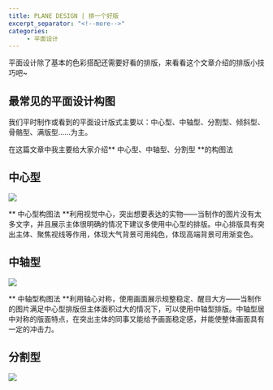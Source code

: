 ```yaml
---
title: PLANE DESIGN | 排一个好版
excerpt_separator: "<!--more-->"
categories:
     - 平面设计
---
```


平面设计除了基本的色彩搭配还需要好看的排版，来看看这个文章介绍的排版小技巧吧~

<!--more-->

## 最常见的平面设计构图

我们平时制作或看到的平面设计版式主要以：中心型、中轴型、分割型、倾斜型、骨骼型、满版型......为主。

在这篇文章中我主要给大家介绍** 中心型、中轴型、分割型 **的构图法

## 中心型

![](/Carlalyz/assets/images/plane/19.jpg)

** 中心型构图法 **利用视觉中心，突出想要表达的实物——当制作的图片没有太多文字，并且展示主体很明确的情况下建议多使用中心型的排版。中心排版具有突出主体、聚焦视线等作用，体现大气背景可用纯色，体现高端背景可用渐变色。

## 中轴型

![](/Carlalyz/assets/images/plane/20.jpg)

** 中轴型构图法 **利用轴心对称，使用画面展示规整稳定、醒目大方——当制作的图片满足中心型排版但主体面积过大的情况下，可以使用中轴型排版。中轴型居中对称的版面特点，在突出主体的同事又能给予画面稳定感，并能使整体画面具有一定的冲击力。

## 分割型

![](/Carlalyz/assets/images/plane/21.jpg)